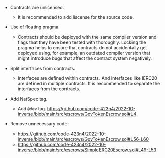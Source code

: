 - Contracts are unlicensed.
	- It is recommended to add liscense for the source code.

- Use of floating pragma
	- Contracts should be deployed with the same compiler version and flags that they have been tested with thoroughly. Locking the pragma helps to ensure that contracts do not accidentally get deployed using, for example, an outdated compiler version that might introduce bugs that affect the contract system negatively.

- Split interfaces from contracts.
	- Interfaces are defined within contracts. And Interfaces like IERC20 are defined in multiple contracts. It is recommended to separate the interfaces from the contracts.

- Add NatSpec tag.
	- Add `@dev` tag. https://github.com/code-423n4/2022-10-inverse/blob/main/src/escrows/GovTokenEscrow.sol#L4


- Remove unnecessary code: 
	- https://github.com/code-423n4/2022-10-inverse/blob/main/src/escrows/GovTokenEscrow.sol#L56-L60
	- https://github.com/code-423n4/2022-10-inverse/blob/main/src/escrows/SimpleERC20Escrow.sol#L49-L53
